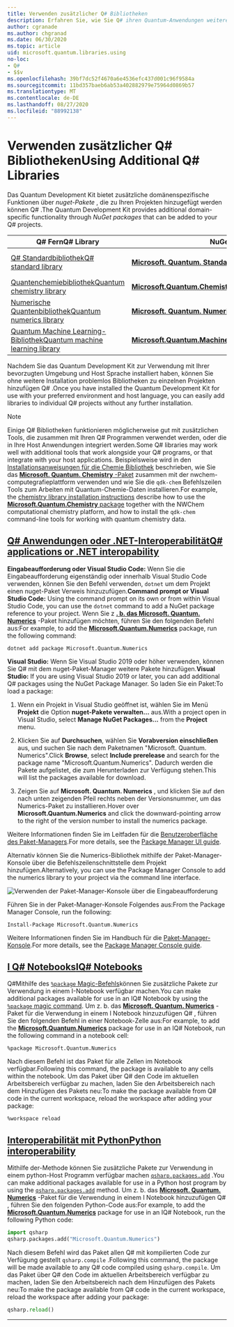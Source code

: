 ```yaml
---
title: Verwenden zusätzlicher Q# Bibliotheken
description: Erfahren Sie, wie Sie Q# ihren Quantum-Anwendungen weitere Bibliotheken hinzufügen.
author: cgranade
ms.author: chgranad
ms.date: 06/30/2020
ms.topic: article
uid: microsoft.quantum.libraries.using
no-loc:
- Q#
- $$v
ms.openlocfilehash: 39bf7dc52f4670a6e4536efc437d001c96f9584a
ms.sourcegitcommit: 11bd357baeb6ab53a402882979e75964d0869b57
ms.translationtype: MT
ms.contentlocale: de-DE
ms.lasthandoff: 08/27/2020
ms.locfileid: "88992138"
---
```

# <a name="using-additional-no-locq-libraries"></a><span data-ttu-id="21d7c-103">Verwenden zusätzlicher Q# Bibliotheken</span><span class="sxs-lookup"><span data-stu-id="21d7c-103">Using Additional Q# Libraries</span></span>

<span data-ttu-id="21d7c-104">Das Quantum Development Kit bietet zusätzliche domänenspezifische Funktionen über _nuget-Pakete_ , die zu Ihren Projekten hinzugefügt werden können Q# .</span><span class="sxs-lookup"><span data-stu-id="21d7c-104">The Quantum Development Kit provides additional domain-specific functionality through _NuGet packages_ that can be added to your Q# projects.</span></span>

| <span data-ttu-id="21d7c-105">Q# Fern</span><span class="sxs-lookup"><span data-stu-id="21d7c-105">Q# Library</span></span>  | <span data-ttu-id="21d7c-106">NuGet-Paket</span><span class="sxs-lookup"><span data-stu-id="21d7c-106">NuGet package</span></span> | <span data-ttu-id="21d7c-107">Notizen</span><span class="sxs-lookup"><span data-stu-id="21d7c-107">Notes</span></span> |
|---------|---------|--------|
| [<span data-ttu-id="21d7c-108">Q# Standardbibliothek</span><span class="sxs-lookup"><span data-stu-id="21d7c-108">Q# standard library</span></span>](xref:microsoft.quantum.libraries.standard.intro) | [<span data-ttu-id="21d7c-109">**Microsoft. Quantum. Standard**</span><span class="sxs-lookup"><span data-stu-id="21d7c-109">**Microsoft.Quantum.Standard**</span></span>](https://www.nuget.org/packages/Microsoft.Quantum.Standard) | <span data-ttu-id="21d7c-110">Standardmäßig inbegriffen</span><span class="sxs-lookup"><span data-stu-id="21d7c-110">Included by default</span></span> |
| [<span data-ttu-id="21d7c-111">Quantenchemiebibliothek</span><span class="sxs-lookup"><span data-stu-id="21d7c-111">Quantum chemistry library</span></span>](xref:microsoft.quantum.chemistry.concepts.intro) | [<span data-ttu-id="21d7c-112">**Microsoft.Quantum.Chemistry**</span><span class="sxs-lookup"><span data-stu-id="21d7c-112">**Microsoft.Quantum.Chemistry**</span></span>](https://www.nuget.org/packages/Microsoft.Quantum.Chemistry) | |
| [<span data-ttu-id="21d7c-113">Numerische Quantenbibliothek</span><span class="sxs-lookup"><span data-stu-id="21d7c-113">Quantum numerics library</span></span>](xref:microsoft.quantum.numerics.intro) | [<span data-ttu-id="21d7c-114">**Microsoft. Quantum. Numerics**</span><span class="sxs-lookup"><span data-stu-id="21d7c-114">**Microsoft.Quantum.Numerics**</span></span>](https://www.nuget.org/packages/Microsoft.Quantum.Numerics) | |
| [<span data-ttu-id="21d7c-115">Quantum Machine Learning-Bibliothek</span><span class="sxs-lookup"><span data-stu-id="21d7c-115">Quantum machine learning library</span></span>](xref:microsoft.quantum.libraries.machine-learning.intro) | [<span data-ttu-id="21d7c-116">**Microsoft.Quantum.MachineLearning**</span><span class="sxs-lookup"><span data-stu-id="21d7c-116">**Microsoft.Quantum.MachineLearning**</span></span>](https://www.nuget.org/packages/Microsoft.Quantum.MachineLearning) | |

<span data-ttu-id="21d7c-117">Nachdem Sie das Quantum Development Kit zur Verwendung mit Ihrer bevorzugten Umgebung und Host Sprache installiert haben, können Sie ohne weitere Installation problemlos Bibliotheken zu einzelnen Projekten hinzufügen Q# .</span><span class="sxs-lookup"><span data-stu-id="21d7c-117">Once you have installed the Quantum Development Kit for use with your preferred environment and host language, you can easily add libraries to individual Q# projects without any further installation.</span></span>

> [!NOTE]
> <span data-ttu-id="21d7c-118">Einige Q# Bibliotheken funktionieren möglicherweise gut mit zusätzlichen Tools, die zusammen mit Ihren Q# Programmen verwendet werden, oder die in Ihre Host Anwendungen integriert werden.</span><span class="sxs-lookup"><span data-stu-id="21d7c-118">Some Q# libraries may work well with additional tools that work alongside your Q# programs, or that integrate with your host applications.</span></span>
> <span data-ttu-id="21d7c-119">Beispielsweise wird in den [Installationsanweisungen für die Chemie Bibliothek](xref:microsoft.quantum.chemistry.concepts.installation) beschrieben, wie Sie das [ **Microsoft. Quantum. Chemistry** -Paket](https://www.nuget.org/packages/Microsoft.Quantum.Chemistry) zusammen mit der nwchem-computegrafieplattform verwenden und wie Sie die `qdk-chem` Befehlszeilen Tools zum Arbeiten mit Quantum-Chemie-Daten installieren.</span><span class="sxs-lookup"><span data-stu-id="21d7c-119">For example, the [chemistry library installation instructions](xref:microsoft.quantum.chemistry.concepts.installation) describe how to use the [**Microsoft.Quantum.Chemistry** package](https://www.nuget.org/packages/Microsoft.Quantum.Chemistry) together with the NWChem computational chemistry platform, and how to install the `qdk-chem` command-line tools for working with quantum chemistry data.</span></span>

## <a name="no-locq-applications-or-net-interopability"></a>[<span data-ttu-id="21d7c-120">Q# Anwendungen oder .NET-Interoperabilität</span><span class="sxs-lookup"><span data-stu-id="21d7c-120">Q# applications or .NET interopability</span></span>](#tab/tabid-csproj)

<span data-ttu-id="21d7c-121">**Eingabeaufforderung oder Visual Studio Code:** Wenn Sie die Eingabeaufforderung eigenständig oder innerhalb Visual Studio Code verwenden, können Sie den Befehl verwenden, `dotnet` um dem Projekt einen nuget-Paket Verweis hinzuzufügen.</span><span class="sxs-lookup"><span data-stu-id="21d7c-121">**Command prompt or Visual Studio Code:** Using the command prompt on its own or from within Visual Studio Code, you can use the `dotnet` command to add a NuGet package reference to your project.</span></span>
<span data-ttu-id="21d7c-122">Wenn Sie z [**. b. das Microsoft. Quantum. Numerics**](https://www.nuget.org/packages/Microsoft.Quantum.Numerics) -Paket hinzufügen möchten, führen Sie den folgenden Befehl aus:</span><span class="sxs-lookup"><span data-stu-id="21d7c-122">For example, to add the [**Microsoft.Quantum.Numerics**](https://www.nuget.org/packages/Microsoft.Quantum.Numerics) package, run the following command:</span></span>

```dotnetcli
dotnet add package Microsoft.Quantum.Numerics
```

<span data-ttu-id="21d7c-123">**Visual Studio:** Wenn Sie Visual Studio 2019 oder höher verwenden, können Sie Q# mit dem nuget-Paket-Manager weitere Pakete hinzufügen.</span><span class="sxs-lookup"><span data-stu-id="21d7c-123">**Visual Studio:** If you are using Visual Studio 2019 or later, you can add additional Q# packages using the NuGet Package Manager.</span></span>
<span data-ttu-id="21d7c-124">So laden Sie ein Paket:</span><span class="sxs-lookup"><span data-stu-id="21d7c-124">To load a package:</span></span> 
1. <span data-ttu-id="21d7c-125">Wenn ein Projekt in Visual Studio geöffnet ist, wählen Sie im Menü **Projekt** die Option **nuget-Pakete verwalten...** aus.</span><span class="sxs-lookup"><span data-stu-id="21d7c-125">With a project open in Visual Studio, select **Manage NuGet Packages...** from the **Project** menu.</span></span>

2. <span data-ttu-id="21d7c-126">Klicken Sie auf **Durchsuchen**, wählen Sie **Vorabversion einschließen** aus, und suchen Sie nach dem Paketnamen "Microsoft. Quantum. Numerics".</span><span class="sxs-lookup"><span data-stu-id="21d7c-126">Click **Browse**, select **Include prerelease** and search for the package name "Microsoft.Quantum.Numerics".</span></span> <span data-ttu-id="21d7c-127">Dadurch werden die Pakete aufgelistet, die zum Herunterladen zur Verfügung stehen.</span><span class="sxs-lookup"><span data-stu-id="21d7c-127">This will list the packages available for download.</span></span>

3. <span data-ttu-id="21d7c-128">Zeigen Sie auf **Microsoft. Quantum. Numerics** , und klicken Sie auf den nach unten zeigenden Pfeil rechts neben der Versionsnummer, um das Numerics-Paket zu installieren.</span><span class="sxs-lookup"><span data-stu-id="21d7c-128">Hover over **Microsoft.Quantum.Numerics** and click the downward-pointing arrow to the right of the version number to install the numerics package.</span></span>

<span data-ttu-id="21d7c-129">Weitere Informationen finden Sie im Leitfaden für die [Benutzeroberfläche des Paket-Managers](https://docs.microsoft.com/nuget/tools/package-manager-ui).</span><span class="sxs-lookup"><span data-stu-id="21d7c-129">For more details, see the [Package Manager UI guide](https://docs.microsoft.com/nuget/tools/package-manager-ui).</span></span>

<span data-ttu-id="21d7c-130">Alternativ können Sie die Numerics-Bibliothek mithilfe der Paket-Manager-Konsole über die Befehlszeilenschnittstelle dem Projekt hinzufügen.</span><span class="sxs-lookup"><span data-stu-id="21d7c-130">Alternatively, you can use the Package Manager Console to add the numerics library to your project via the command line interface.</span></span>

![Verwenden der Paket-Manager-Konsole über die Eingabeaufforderung](~/media/vs2017-nuget-console-menu.png)

<span data-ttu-id="21d7c-132">Führen Sie in der Paket-Manager-Konsole Folgendes aus:</span><span class="sxs-lookup"><span data-stu-id="21d7c-132">From the Package Manager Console, run the following:</span></span>

```
Install-Package Microsoft.Quantum.Numerics
```

<span data-ttu-id="21d7c-133">Weitere Informationen finden Sie im Handbuch für die [Paket-Manager-Konsole](https://docs.microsoft.com/nuget/tools/package-manager-console).</span><span class="sxs-lookup"><span data-stu-id="21d7c-133">For more details, see the [Package Manager Console guide](https://docs.microsoft.com/nuget/tools/package-manager-console).</span></span>

## <a name="ino-locq-notebooks"></a>[<span data-ttu-id="21d7c-134">I Q# Notebooks</span><span class="sxs-lookup"><span data-stu-id="21d7c-134">IQ# Notebooks</span></span>](#tab/tabid-notebook)

<span data-ttu-id="21d7c-135">Q#Mithilfe des [ `%package` Magic-Befehls](xref:microsoft.quantum.iqsharp.magic-ref.package)können Sie zusätzliche Pakete zur Verwendung in einem I-Notebook verfügbar machen.</span><span class="sxs-lookup"><span data-stu-id="21d7c-135">You can make additional packages available for use in an IQ# Notebook by using the [`%package` magic command](xref:microsoft.quantum.iqsharp.magic-ref.package).</span></span>
<span data-ttu-id="21d7c-136">Um z. b. das [**Microsoft. Quantum. Numerics**](https://www.nuget.org/packages/Microsoft.Quantum.Numerics) -Paket für die Verwendung in einem I Notebook hinzuzufügen Q# , führen Sie den folgenden Befehl in einer Notebook-Zelle aus:</span><span class="sxs-lookup"><span data-stu-id="21d7c-136">For example, to add the [**Microsoft.Quantum.Numerics**](https://www.nuget.org/packages/Microsoft.Quantum.Numerics) package for use in an IQ# Notebook, run the following command in a notebook cell:</span></span>

```
%package Microsoft.Quantum.Numerics
```

<span data-ttu-id="21d7c-137">Nach diesem Befehl ist das Paket für alle Zellen im Notebook verfügbar.</span><span class="sxs-lookup"><span data-stu-id="21d7c-137">Following this command, the package is available to any cells within the notebook.</span></span>
<span data-ttu-id="21d7c-138">Um das Paket über Q# den Code im aktuellen Arbeitsbereich verfügbar zu machen, laden Sie den Arbeitsbereich nach dem Hinzufügen des Pakets neu:</span><span class="sxs-lookup"><span data-stu-id="21d7c-138">To make the package available from Q# code in the current workspace, reload the workspace after adding your package:</span></span>

```
%workspace reload
```

## <a name="python-interoperability"></a>[<span data-ttu-id="21d7c-139">Interoperabilität mit Python</span><span class="sxs-lookup"><span data-stu-id="21d7c-139">Python interoperability</span></span>](#tab/tabid-python)


<span data-ttu-id="21d7c-140">Mithilfe der-Methode können Sie zusätzliche Pakete zur Verwendung in einem python-Host Programm verfügbar machen [`qsharp.packages.add`](https://docs.microsoft.com/python/qsharp-core/qsharp.packages.packages) .</span><span class="sxs-lookup"><span data-stu-id="21d7c-140">You can make additional packages available for use in a Python host program by using the [`qsharp.packages.add`](https://docs.microsoft.com/python/qsharp-core/qsharp.packages.packages) method.</span></span>
<span data-ttu-id="21d7c-141">Um z. b. das [**Microsoft. Quantum. Numerics**](https://www.nuget.org/packages/Microsoft.Quantum.Numerics) -Paket für die Verwendung in einem I Notebook hinzuzufügen Q# , führen Sie den folgenden Python-Code aus:</span><span class="sxs-lookup"><span data-stu-id="21d7c-141">For example, to add the [**Microsoft.Quantum.Numerics**](https://www.nuget.org/packages/Microsoft.Quantum.Numerics) package for use in an IQ# Notebook, run the following Python code:</span></span>

```python
import qsharp
qsharp.packages.add("Microsoft.Quantum.Numerics")
```

<span data-ttu-id="21d7c-142">Nach diesem Befehl wird das Paket allen Q# mit kompilierten Code zur Verfügung gestellt `qsharp.compile` .</span><span class="sxs-lookup"><span data-stu-id="21d7c-142">Following this command, the package will be made available to any Q# code compiled using `qsharp.compile`.</span></span>
<span data-ttu-id="21d7c-143">Um das Paket über Q# den Code im aktuellen Arbeitsbereich verfügbar zu machen, laden Sie den Arbeitsbereich nach dem Hinzufügen des Pakets neu:</span><span class="sxs-lookup"><span data-stu-id="21d7c-143">To make the package available from Q# code in the current workspace, reload the workspace after adding your package:</span></span>

```python
qsharp.reload()
```

***
